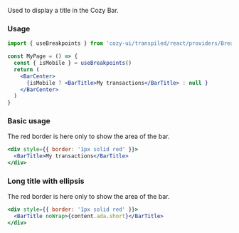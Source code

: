 Used to display a title in the Cozy Bar.

### Usage

```jsx static
import { useBreakpoints } from 'cozy-ui/transpiled/react/providers/Breakpoints'

const MyPage = () => {
  const { isMobile } = useBreakpoints()
  return (
    <BarCenter>
      {isMobile ? <BarTitle>My transactions</BarTitle> : null }
    </BarCenter>
  )
}
```

### Basic usage

The red border is here only to show the area of the bar.

```jsx
<div style={{ border: '1px solid red' }}>
  <BarTitle>My transactions</BarTitle>
</div>
```

### Long title with ellipsis

The red border is here only to show the area of the bar.

```jsx
<div style={{ border: '1px solid red' }}>
  <BarTitle noWrap>{content.ada.short}</BarTitle>
</div>
```
